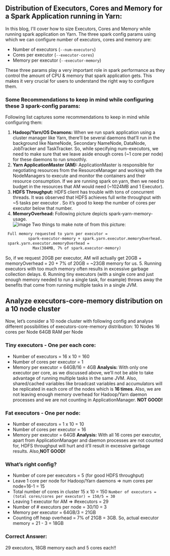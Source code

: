 ## Distribution of Executors, Cores and Memory for a Spark Application running in Yarn:
In this blog, I'll cover how to size Executors, Cores and Memory while running spark application on Yarn. The three spark config params using which we can configure number of executors, cores and memory are:
- Number of executors (`--num-executors`)
- Cores per executor (`--executor-cores`) 
- Memory per executor (`--executor-memory`)

These three params play a very important role in spark performance as they control the amount of CPU & memory that spark application gets. This makes it very crucial for users to understand the right way to configure them. 

### Some Recommendations to keep in mind while configuring these 3 spark-config params:
Following list captures some recommendations to keep in mind while configuring them:
1. **Hadoop/Yarn/OS Deamons:** When we run spark application using a cluster manager like Yarn,  there’ll be several daemons that’ll run in the background like NameNode, Secondary NameNode, DataNode, JobTracker and TaskTracker. So, while specifying num-executors, we need to make sure that we leave aside enough cores (~1 core per node) for these daemons to run smoothly. 
2. **Yarn ApplicationMaster (AM):** ApplicationMaster is responsible for negotiating resources from the ResourceManager and working with the NodeManagers to execute and monitor the containers and their resource consumption. If we are running spark on yarn, then we need to budget in the resources that AM would need (~1024MB and 1 Executor).
3. **HDFS Throughput:** HDFS client has trouble with tons of concurrent threads. It was observed that HDFS achieves full write throughput with ~5 tasks per executor . So it’s good to keep the number of cores per executor below that number.
4. **MemoryOverhead:** Following picture depicts spark-yarn-memory-usage.   
![image](https://user-images.githubusercontent.com/22542670/27395274-de840270-56cc-11e7-8f3a-f78c4eecdac8.png)
Two things to make note of from this picture:
```markdown
 Full memory requested to yarn per executor =
          spark-executor-memory + spark.yarn.executor.memoryOverhead.
 spark.yarn.executor.memoryOverhead = 
        	Max(384MB, 7% of spark.executor-memory)
```
So, if we request 20GB per executor, AM will actually get 20GB + memoryOverhead = 20 + 7% of 20GB = ~23GB memory for us.
5. Running executors with too much memory often results in excessive garbage collection delays.
6. Running tiny executors (with a single core and just enough memory needed to run a single task, for example) throws away the benefits that come from running multiple tasks in a single JVM.

## Analyze executors-core-memory distribution on a 10 node cluster
Now, let’s consider a 10 node cluster with following config and analyse different possibilities of executors-core-memory distribution:
10 Nodes
16 cores per Node
64GB RAM per Node
### Tiny executors - One per each core:  
- Number of executors = 16 x 10 = 160
- Number of cores per executor = 1
- Memory per executor = 64GB/16 = 4GB
**Analysis:** With only one executor per core, as we discussed above, we’ll not be able to take advantage of running multiple tasks in the same JVM. Also, shared/cached variables like broadcast variables and accumulators will be replicated in each core of the nodes which is **16 times**. Also, we are not leaving enough memory overhead for Hadoop/Yarn daemon processes and we are not counting in ApplicationManager. **NOT GOOD!**
### Fat executors - One per node:
- Number of executors = 1 x 10 = 10
- Number of cores per executor = 16
- Memory per executor = 64GB
**Analysis:** With all 16 cores per executor, apart from ApplicationManager and daemon processes are not counted for, HDFS throughput will hurt and it’ll result in excessive garbage results. Also,**NOT GOOD!**

### What’s right config?
- Number of core per executors = 5 (for good HDFS throughput)
- Leave 1 core per node for Hadoop/Yarn daemons => num cores per node=16-1 = 15
- Total number of cores in cluster 15 x 10 = 150
```Number of executors = (total cores/cores per executor) = 150/5 = 30```
- Leaving 1 executor for AM => #executors = 29
- Number of # executors per node = 30/10 = 3
- Memory per executor = 64GB/3 = 21GB
- Counting off heap overhead = 7% of 21GB = 3GB. So, actual executor memory = 21 - 3 = 18GB

### Correct Answer: 
29 executors, 18GB memory each and 5 cores each!!
